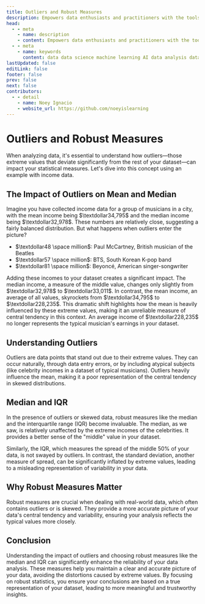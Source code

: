 ```yaml
---
title: Outliers and Robust Measures
description: Empowers data enthusiasts and practitioners with the tools and knowledge to unlock the potential of data.
head:
  - - meta
    - name: description
    - content: Empowers data enthusiasts and practitioners with the tools and knowledge to unlock the potential of data.
  - - meta
    - name: keywords
      content: data data science machine learning AI data analysis data-driven data enthusiasts data practitioners
lastUpdated: false
editLink: false
footer: false
prev: false
next: false
contributors:
  - - detail
    - name: Noey Ignacio
    - website_url: https://github.com/noeyislearning
---
```


# Outliers and Robust Measures

When analyzing data, it's essential to understand how outliers—those extreme values that deviate significantly from the rest of your dataset—can impact your statistical measures. Let's dive into this concept using an example with income data.

## The Impact of Outliers on Mean and Median

Imagine you have collected income data for a group of musicians in a city, with the mean income being $\textdollar34,795$ and the median income being $\textdollar32,978$. These numbers are relatively close, suggesting a fairly balanced distribution. But what happens when outliers enter the picture?

- $\textdollar48 \space million$: Paul McCartney, British musician of the Beatles
- $\textdollar57 \space million$: BTS, South Korean K-pop band
- $\textdollar81 \space million$: Beyoncé, American singer-songwriter

Adding these incomes to your dataset creates a significant impact. The median income, a measure of the middle value, changes only slightly from $\textdollar32,978$ to $\textdollar33,011$. In contrast, the mean income, an average of all values, skyrockets from $\textdollar34,795$ to $\textdollar228,235$. This dramatic shift highlights how the mean is heavily influenced by these extreme values, making it an unreliable measure of central tendency in this context. An average income of $\textdollar228,235$ no longer represents the typical musician's earnings in your dataset.

## Understanding Outliers

Outliers are data points that stand out due to their extreme values. They can occur naturally, through data entry errors, or by including atypical subjects (like celebrity incomes in a dataset of typical musicians). Outliers heavily influence the mean, making it a poor representation of the central tendency in skewed distributions.

## Median and IQR

In the presence of outliers or skewed data, robust measures like the median and the interquartile range (IQR) become invaluable. The median, as we saw, is relatively unaffected by the extreme incomes of the celebrities. It provides a better sense of the "middle" value in your dataset.

Similarly, the IQR, which measures the spread of the middle 50% of your data, is not swayed by outliers. In contrast, the standard deviation, another measure of spread, can be significantly inflated by extreme values, leading to a misleading representation of variability in your data.

## Why Robust Measures Matter

Robust measures are crucial when dealing with real-world data, which often contains outliers or is skewed. They provide a more accurate picture of your data's central tendency and variability, ensuring your analysis reflects the typical values more closely.

## Conclusion

Understanding the impact of outliers and choosing robust measures like the median and IQR can significantly enhance the reliability of your data analysis. These measures help you maintain a clear and accurate picture of your data, avoiding the distortions caused by extreme values. By focusing on robust statistics, you ensure your conclusions are based on a true representation of your dataset, leading to more meaningful and trustworthy insights.
